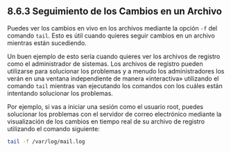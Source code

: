 ## 8.6.3 Seguimiento de los Cambios en un Archivo

Puedes ver los cambios en vivo en los archivos mediante la opción `-f` del comando `tail`. Esto es útil cuando quieres seguir cambios en un archivo mientras están sucediendo.

Un buen ejemplo de esto sería cuando quieres ver los archivos de registro como el administrador de sistemas. Los archivos de registro pueden utilizarse para solucionar los problemas y a menudo los administradores los verán en una ventana independiente de manera «interactiva» utilizando el comando `tail` mientras van ejecutando los comandos con los cuáles están intentando solucionar los problemas.

Por ejemplo, si vas a iniciar una sesión como el usuario root, puedes solucionar los problemas con el servidor de correo electrónico mediante la visualización de los cambios en tiempo real de su archivo de registro utilizando el comando siguiente: 	

```bash
tail -f /var/log/mail.log
```

